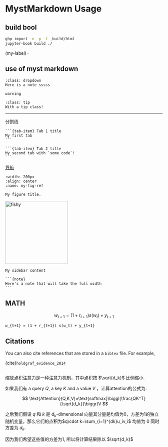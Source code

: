 # MystMarkdown Usage

## build bool

```bash
ghp-import -n -p -f _build/html
jupyter-book build ./
```

(my-label)=
## use of myst markdown

```{note}
:class: dropdown
Here is a note sssss
```

```{warning}
warning
```

`````{admonition} This admonition was styled...
:class: tip
With a tip class!
`````

---
分割线

````{tab-set}
```{tab-item} Tab 1 title
My first tab
```

```{tab-item} Tab 2 title
My second tab with `some code`!
```
````

[导航](my-label)

```{figure} ../images/logo.png
:width: 200px
:align: center
:name: my-fig-ref

My figure title.
```

<img src="../images/logo.png" alt="fishy" width="200px">

```{sidebar} My sidebar title
My sidebar content
```

````{div} full-width
```{note}
Here's a note that will take the full width
```
````

## MATH

$$
w_{t+1} = (1 + r_{t+1}) s(w_t) + y_{t+1}
$$

```{math}
w_{t+1} = (1 + r_{t+1}) s(w_t) + y_{t+1}
```

## Citations

You can also cite references that are stored in a `bibtex` file. For example,

{cite}`holdgraf_evidence_2014`

```{bibliography}
```

缩放点积注意力是一种注意力机制，其中点积按 $\sqrt{d_k}$ 比例缩小.

如果我们有 a query $Q$, a key $K$ and a value $V$ ，计算attention的公式为:

$$
\text{Attention}(Q,K,V)=\text{softmax}\biggl(\frac{QK^T}{\sqrt{d_k}}\biggr)V
$$

之后我们假设 $q$ 和 $k$ 是 $d_k$-dimensional 向量其分量是均值为0，方差为1的独立随机变量，那么它们的点积为$q\cdot k=\sum_{i=1}^{dk}u_iv_i$ 均值为 0 同时方差为
 $d_k$.
 
因为我们希望这些值的方差为1, 所以将计算结果除以 $\sqrt{d_k}$